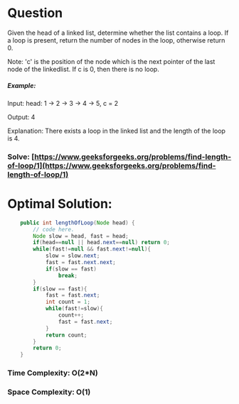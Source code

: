 # Question

Given the head of a linked list, determine whether the list contains a loop. If a loop is present, return the number of nodes in the loop, otherwise return 0.

Note: 'c' is the position of the node which is the next pointer of the last node of the linkedlist. If c is 0, then there is no loop.



##### Example:

Input: head: 1 → 2 → 3 → 4 → 5, c = 2

Output: 4

Explanation: There exists a loop in the linked list and the length of the loop is 4.



### Solve: [https://www.geeksforgeeks.org/problems/find-length-of-loop/1](https://www.geeksforgeeks.org/problems/find-length-of-loop/1)
   


# Optimal Solution:  


``` java
    public int lengthOfLoop(Node head) {
        // code here.
        Node slow = head, fast = head;
        if(head==null || head.next==null) return 0;
        while(fast!=null && fast.next!=null){
            slow = slow.next;
            fast = fast.next.next;
            if(slow == fast)
                break;
        }
        if(slow == fast){
            fast = fast.next;
            int count = 1;
            while(fast!=slow){
                count++;
                fast = fast.next;
            }
            return count;
        }
        return 0;
    }
```
### Time Complexity: O(2*N)  
### Space Complexity: O(1)